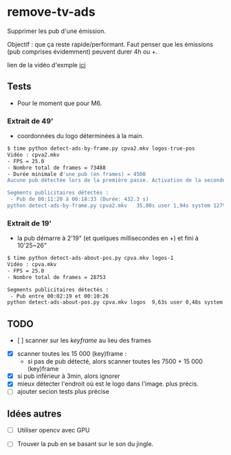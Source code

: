 # remove-tv-ads

Supprimer les pub d'une émission.

Objectif : que ça reste rapide/performant. Faut penser que les émissions (pub comprises évidemment) peuvent durer 4h ou +.

lien de la vidéo d'exmple [ici](https://gofile.io/d/dYhgJ9)

## Tests

- Pour le moment que pour M6.

### Extrait de 49'

- coordonnées du logo déterminées à la main.

```bash
$ time python detect-ads-by-frame.py cpva2.mkv logos-true-pos
Vidéo : cpva2.mkv
- FPS = 25.0
- Nombre total de frames = 73488
- Durée minimale d'une pub (en frames) = 4500
Aucune pub détectée lors de la première passe. Activation de la seconde passe...

Segments publicitaires détectés :
 - Pub de 00:11:20 à 00:18:33 (Durée: 432.3 s)
python detect-ads-by-frame.py cpva2.mkv   35,00s user 1,94s system 127% cpu 29,058 total
```

### Extrait de 19'

- la pub démarre à 2'19" (et quelques millisecondes en +) et fini à 10'25~26"

```bash
$ time python detect-ads-about-pos.py cpva.mkv logos-1
Vidéo : cpva.mkv
- FPS = 25.0
- Nombre total de frames = 28753

Segments publicitaires détectés :
 - Pub entre 00:02:19 et 00:10:26
python detect-ads-about-pos.py cpva.mkv logos  9,63s user 0,48s system 176% cpu 5,720 total
```

## TODO

- [ ] scanner sur les *keyframe* au lieu des frames
- [x] scanner toutes les 15 000 (key)frame :
    - si pas de pub détecté, alors scanner toutes les 7500 + 15 000 (key)frame
- [x] si pub inférieur à 3min, alors ignorer
- [x] mieux détecter l'endroit où est le logo dans l'image. plus précis.
- [ ] ajouter secion tests plus précise

## Idées autres

- [ ] Utiliser opencv avec GPU
- [ ] Trouver la pub en se basant sur le son du jingle.

